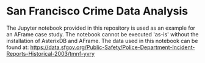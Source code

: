 # San Francisco Crime Data Analysis

The Jupyter notebook provided in this repository is used as an example for an AFrame case study. The notebook cannot be executed 'as-is' without the installation of AsterixDB and AFrame.
The data used in this notebook can be found at: https://data.sfgov.org/Public-Safety/Police-Department-Incident-Reports-Historical-2003/tmnf-yvry

